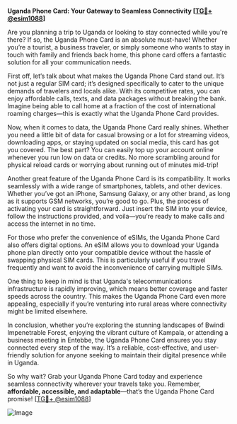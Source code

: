 **Uganda Phone Card: Your Gateway to Seamless Connectivity [[TG💪+ @esim1088](https://t.me/s/esim1088)]**

Are you planning a trip to Uganda or looking to stay connected while you're there? If so, the Uganda Phone Card is an absolute must-have! Whether you’re a tourist, a business traveler, or simply someone who wants to stay in touch with family and friends back home, this phone card offers a fantastic solution for all your communication needs.

First off, let’s talk about what makes the Uganda Phone Card stand out. It’s not just a regular SIM card; it’s designed specifically to cater to the unique demands of travelers and locals alike. With its competitive rates, you can enjoy affordable calls, texts, and data packages without breaking the bank. Imagine being able to call home at a fraction of the cost of international roaming charges—this is exactly what the Uganda Phone Card provides.

Now, when it comes to data, the Uganda Phone Card really shines. Whether you need a little bit of data for casual browsing or a lot for streaming videos, downloading apps, or staying updated on social media, this card has got you covered. The best part? You can easily top up your account online whenever you run low on data or credits. No more scrambling around for physical reload cards or worrying about running out of minutes mid-trip!

Another great feature of the Uganda Phone Card is its compatibility. It works seamlessly with a wide range of smartphones, tablets, and other devices. Whether you’ve got an iPhone, Samsung Galaxy, or any other brand, as long as it supports GSM networks, you’re good to go. Plus, the process of activating your card is straightforward. Just insert the SIM into your device, follow the instructions provided, and voila—you’re ready to make calls and access the internet in no time.

For those who prefer the convenience of eSIMs, the Uganda Phone Card also offers digital options. An eSIM allows you to download your Uganda phone plan directly onto your compatible device without the hassle of swapping physical SIM cards. This is particularly useful if you travel frequently and want to avoid the inconvenience of carrying multiple SIMs. 

One thing to keep in mind is that Uganda's telecommunications infrastructure is rapidly improving, which means better coverage and faster speeds across the country. This makes the Uganda Phone Card even more appealing, especially if you’re venturing into rural areas where connectivity might be limited elsewhere.

In conclusion, whether you’re exploring the stunning landscapes of Bwindi Impenetrable Forest, enjoying the vibrant culture of Kampala, or attending a business meeting in Entebbe, the Uganda Phone Card ensures you stay connected every step of the way. It’s a reliable, cost-effective, and user-friendly solution for anyone seeking to maintain their digital presence while in Uganda.

So why wait? Grab your Uganda Phone Card today and experience seamless connectivity wherever your travels take you. Remember, **affordable, accessible, and adaptable**—that’s the Uganda Phone Card promise! [[TG💪+ @esim1088](https://t.me/s/esim1088)]

![Image](https://i.postimg.cc/Y0z9fWf4/image.png)